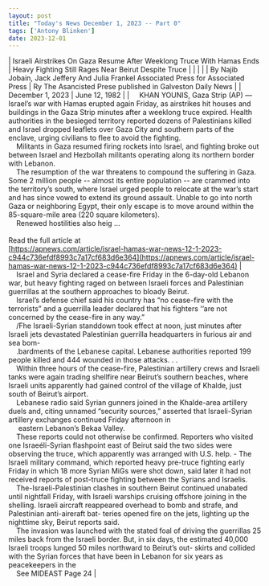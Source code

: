 ```yaml
---
layout: post
title: "Today's News December 1, 2023 -- Part 0"
tags: ['Antony Blinken']
date: 2023-12-01
---
```


| Israeli Airstrikes On Gaza Resume After Weeklong Truce With Hamas Ends | Heavy Fighting Still Rages Near Beirut Despite Truce  |
|  |  |
| By Najib Jobain, Jack Jeffery And Julia Frankel Associated Press for Associated Press | Ry The Asancisted Prese  published in Galveston Daily News |
| December 1, 2023 | June 12, 1982 |
| &nbsp;&nbsp;&nbsp;&nbsp;KHAN YOUNIS, Gaza Strip (AP) — Israel’s war with Hamas erupted again Friday, as airstrikes hit houses and buildings in the Gaza Strip minutes after a weeklong truce expired. Health authorities in the besieged territory reported dozens of Palestinians killed and Israel dropped leaflets over Gaza City and southern parts of the enclave, urging civilians to flee to avoid the fighting.<br>&nbsp;&nbsp;&nbsp;&nbsp;Militants in Gaza resumed firing rockets into Israel, and fighting broke out between Israel and Hezbollah militants operating along its northern border with Lebanon.<br>&nbsp;&nbsp;&nbsp;&nbsp;The resumption of the war threatens to compound the suffering in Gaza. Some 2 million people -- almost its entire population -- are crammed into the territory’s south, where Israel urged people to relocate at the war’s start and has since vowed to extend its ground assault. Unable to go into north Gaza or neighboring Egypt, their only escape is to move around within the 85-square-mile area (220 square kilometers).<br>&nbsp;&nbsp;&nbsp;&nbsp;Renewed hostilities also heig ...<br><br>Read the full article at<br>[https://apnews.com/article/israel-hamas-war-news-12-1-2023-c944c736efdf8993c7a17cf683d6e364](https://apnews.com/article/israel-hamas-war-news-12-1-2023-c944c736efdf8993c7a17cf683d6e364) | &nbsp;&nbsp;&nbsp;&nbsp;Israel and Syria declared a cease-fire Friday in the 6-day-old Lebanon war, but heavy fighting raged on between Israeli forces and Palestinian guerrillas at the southern approaches to bloady Beirut.<br>&nbsp;&nbsp;&nbsp;&nbsp;Israel’s defense chief said his country has “no cease-fire with the terrorists” and a guerrilla leader declared that his fighters ‘‘are not concerned by the cease-fire in any way.”<br>&nbsp;&nbsp;&nbsp;&nbsp;/Fhe Israeli-Syrian standdown took effect at noon, just minutes after Israeli jets devastated Palestinian guerrilla headquarters in furious air and sea bom-<br>&nbsp;&nbsp;&nbsp;&nbsp;.bardments of the Lebanese capital. Lebanese authorities reported 199 people killed and 444 wounded in those attacks. . .<br>&nbsp;&nbsp;&nbsp;&nbsp;Within three hours of the cease-fire, Palestinian artillery crews and Israeli tanks were again trading shellfire near Beirut’s southern beaches, where Israeli units apparently had gained control of the village of Khalde, just south of Beirut’s airport.<br>&nbsp;&nbsp;&nbsp;&nbsp;Lebanese radio said Syrian gunners joined in the Khalde-area artillery duels and, citing unnamed “security sources,” asserted that Israeli-Syrian artillery exchanges continued Friday afternoon in<br>&nbsp;&nbsp;&nbsp;&nbsp; eastern Lebanon’s Bekaa Valley.<br>&nbsp;&nbsp;&nbsp;&nbsp;These reports could not otherwise be confirmed. Reporters who visited one Israeéli-Syrian flashpoint east of Beirut said the two sides were observing the truce, which apparently was arranged with U.S. help. - The Israeli military command, which reported heavy pre-truce fighting early Friday in which 18 more Syrian MiGs were shot down, said later it had not received reports of post-truce fighting between the Syrians and Israelis.<br>&nbsp;&nbsp;&nbsp;&nbsp;The-Israeli-Palestinian clashes in southern Beirut continued unabated until nightfall Friday, with Israeli warships cruising offshore joining in the shelling. Israeli aircraft reappeared overhead to bomb and strafe, and Palestinian anti-aireraft bat- teries opened fire on the jets, lighting up the nighttime sky, Beirut reports said.<br>&nbsp;&nbsp;&nbsp;&nbsp;The invasion was launched with the stated foal of driving the guerrillas 25 miles back from the Israeli border. But, in six days, the estimated 40,000 Israeli troops lunged 50 miles northward to Beirut’s out- skirts and collided with the Syrian forces that have been in Lebanon for six years as peacekeepers in the<br>&nbsp;&nbsp;&nbsp;&nbsp;See MIDEAST Page 24  |